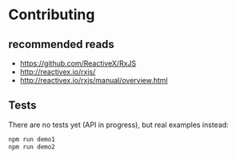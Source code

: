 # Contributing

## recommended reads
* https://github.com/ReactiveX/RxJS
* http://reactivex.io/rxjs/
* http://reactivex.io/rxjs/manual/overview.html


## Tests
There are no tests yet (API in progress), but real examples instead:

```bash
npm run demo1
npm run demo2
```
